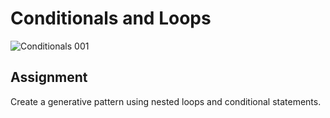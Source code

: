 # Conditionals and Loops

![Conditionals 001](https://github.com/user-attachments/assets/b8a6de34-bdf7-47b1-af13-5c139d078539)






## Assignment
Create a generative pattern using nested loops and conditional statements.
